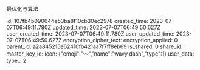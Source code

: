 最优化与算法

id: 107fb4b090644e53ba8f10cb30ec2978
created_time: 2023-07-07T06:49:11.780Z
updated_time: 2023-07-07T06:49:50.627Z
user_created_time: 2023-07-07T06:49:11.780Z
user_updated_time: 2023-07-07T06:49:50.627Z
encryption_cipher_text: 
encryption_applied: 0
parent_id: a2a845215e62410fb421aa7f7ff8eb69
is_shared: 0
share_id: 
master_key_id: 
icon: {"emoji":"〰️","name":"wavy dash","type":1}
user_data: 
type_: 2